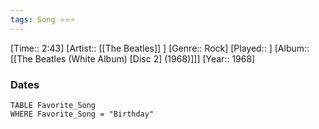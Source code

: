 ```yaml
---
tags: Song ⭐⭐⭐ 
---
```

[Time:: 2:43]
[Artist:: [[The Beatles]] ]
[Genre:: Rock]
[Played:: ]
[Album:: [[The Beatles (White Album) [Disc 2] (1968)]]]
[Year:: 1968]
### Dates
````dataview
TABLE Favorite_Song
WHERE Favorite_Song = "Birthday"
````